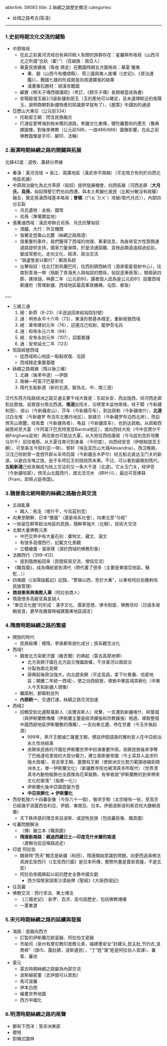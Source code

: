 abbrlink: 59083
title: 2.絲綢之路歷史概況
categories:
  - 丝绸之路考古(陈凌)
---
### 1.史前時期文化交流的鋪墊

- 中原格局
	- 在此之前黃河流域也有與印歐人有關的族群存在：星羅棋布格局（山西河北之所謂“白狄（翟）”）（百越族：南亞人）
	- 華夏民族擴張（吸收 擠走）在戰國時期五方圍格局：華夏 蠻夷
		- 秦、趙（山西今有樓煩縣）、燕三國與夷人接壤（《史記》、《資治通鑑》）。戰國七雄的形成就是向周邊擴張的結果
		- 漢畫像石題材：胡漢攻戰圖
	- 顧實《穆天子傳西徵講疏》（考訂，《穆天子傳》長期被當成偽書）
	- 安陽殷墟玉器2/3是新疆和田玉（玉的產地可以確定，且未選擇較近的南陽玉，說明商朝對新疆物產的知識更早就有了），《趙策》中講到的通道
- 亞歷山大東征（公元前334）
	- 托勒密王朝：閃含民族融合
	- 打通從愛琴海到帕米爾的道路，希臘文化東傳，犍陀羅藝術的產生（雅典娜圖像。對後來佛教（公元前586，一說486/686）圖像影響，在此之前佛教圖像是手印、腳印、法輪）

### 2.兩漢時期絲綢之路的開闢與拓展

北緯42度：遊牧、農耕分界線

- 秦漢：黃河流域 → 長江、兩廣地區（漢武帝平南越）（平定南方有利於向西北地區拓展）
- 中原政治變化為北方草原（匈奴）提供發展機會，向西拓展（河西走廊（**大月氏、烏孫**，匈奴擠壓它們也向西遷，與本土希臘化居民（比較分散沒有政權）融合，奠定兩漢西域基本格局；**冒頓**（ㄇㄠˋㄉㄨˊ）攻破/取代月氏）），內部四分五裂
	- 月氏遺物：金樹、銀幣
	- 烏孫（準噶爾盆地）
- 張騫通西域：漢武帝聯合烏孫、月氏抗擊匈奴
	- 鴻臚、大行：外交機關
	- 張騫走崑崙山北麓（絲綢之路南道）
	- 很重要的事件，我們獲得了西域的地理、軍事信息，為後來官方性質開通道路提供支持，國家力量保障，於是流通距離、貨物品類遠遠超過從前，變成常態化，走向文化、經濟、政治交流
	- “居盧訾倉以郵行”：郵政系統
	- 出擊匈奴：往北打到烏蘭巴托，往西到額西納河（酒泉衛星發射中心），往南到青海一帶（隔斷了青海羌人與匈奴的關係，匈奴逐漸衰落），開兩泉四郡，建烽燧。神爵二年（公元前60，講者個人認為是公元前61）設置西域都護府（管理新疆、西域地區最高軍政機構，屯田、都查）

。。。

- 三絕三通
	1. 絕：新莽（8-23）（半途追回來給匈奴封號）
	2. 通：明帝永平十六年（73），東漢形勢基本穩定，重新經營西域
	3. 絕：章帝建初元年（76），迎還戊己校尉，罷伊吾屯兵
	4. 通：和帝永元六年（94）
	5. 絕：安帝永初元年（107），詔罷都護
	6. 通：安帝延光二年（123）
- 班固經營西域
	- 從西域核心地區一點點收復、屯田
	- 西域穩定重要基礎
- 絲綢之路兩線（隋以後三線）
	1. 北線（後來中道）—伊朗
	2. 南線—阿富汗巴基斯坦
	3. 隋代五船新道（新的北道，變為北、中、南三道）

汉代东西方陆路绿洲之路交通主要千线大致是：东起长安，西出陇西，经河西走廊到达敦煌。自敦煌分南北西道。**南道**出阳关，沿塔里木盆地南缘，经于闐（今新疆和田）、皮山（今新疆皮山）、莎车（今新疆莎车），到达疏勒（今新疆喀什），**北道**过白龙堆 （今新疆罗 布泊东北雅丹地区），抵楼兰（今新疆罗布泊西北岸），而后傍天山南麓，经焉耆（今新疆焉者）、龟兹（今新疆库车），也到达疏勒。从疏勒西越葱岭至大夏（今阿富汗巴克特里亚Bactira地区），或向西经大宛（今中亚费尔千纳Farghana盆地）再往南也可抵达大夏。从大宛往西经康居（今乌兹別克折坦撒马尔千）前往奄蔡。从大夏往南可到身毒 （今印度），向西经安息（伊朗帕提亚王朝），可至条支今叙利亚一带）、黎轩（埃及亚历山大城Alexandria）。西汉晚期，汉戊己校尉曾一度想开辟从车师后国（今新疆吉木萨尔）经五船北直达玉门关的新道，以避白龙堆之陇，由于车师后王的阻挠而未果。不过，可以看到最晚到隋代，**五船新道**己经发展成为陆上交证的又一条大干道（北道)。它从玉门关，经伊吾 （今新疆哈密），傍天山北龍西行，渡北流河水 （碎叶川），最远可至拂菻 （Pram，即拜占庭帝国)。

### 3.魏晉南北朝時期的絲綢之路融合與交流

- 五胡亂華
	- 羯人：柘支（塔什干，今烏茲別克）
- 向東至朝鮮、日本“倭國”（還是母系社會），向東北至“乌桓”
- 一些留在鮮卑統治地區的民族，隨鮮卑強大（北朝），技術大交流
- 北朝大量佛教元素
	- 中巴交界中有大量石刻：粟特文、藏文、漢文
	- 有很多高僧西行，記載文化景觀
	- 立體繪畫
	- 張家樣（源於西域的佛教形象）
- 法顯西行（399-413）
	- 提到隨商船回來（民間貿易交流、僧侶交流）
- 《職貢圖》，成為傳統直到清代（明代畫了很多（主要是東南亞地區，駱駝…））
- 四夷館（《洛陽伽藍記》記錄，“蔥嶺以西，至於大秦”，以東有阿拉伯撒剌哈民族管理）
- **商胡東來與夷教入華**（阿拉伯商人）
- 隋唐很多高級官員是胡人
- “東亞文化圈”的形成：漢字文化、儒家思想、律令制度、佛教信仰（日語多唐朝吳音，更早有魏晉時福建廣東地區語言）

### 4.隋唐時期絲綢之路的繁盛

- 開放的時代
	- 民族結構：楊隋、李唐都有胡化成分；族系觀念淡化
- 西域1
	- 魏晉北方突厥汗國（維吾爾）的興起（蒙古高原地帶）
		- 北方突厥汗國在北方設立傀儡政權，干涉黃河以南政治
		- 分裂為南北突厥
		- 唐興起後政治強大，向北趕突厥（平定高昌，拿下吐魯番、哈密地區；顯慶二年統一西域），使之向西經營，導致中東區域突厥化（中東人今天和新疆人很像）
	- 羈縻制、郡縣制並列
	- **內部統一**，交通打通，絲綢之路交流加速
- 西域2
	- 回鶻受到北邊黠戛斯人（吉爾吉斯人）攻擊，一支遷到新疆喀什、碎葉城（與伊斯蘭教傳播（伊斯蘭主要是經濟擴張和宗教擴張）相遇，導致整個中國西部地區伊斯蘭教的傳播），一支向東北遷，停在甘肅（今玉步族起源）
		- 999年，黑汗王朝滅亡薩曼王朝，標誌伊朗語族的雅利安人在中亞統治永久性地結束
		- 突厥係民族的汗國在伊斯蘭世界中扮演重要作用，突厥民族後來爭奪了巴格達哈里發的大部分權力，建立奧斯曼帝國（今土耳其人追求的強大政權）、哥吉寧王朝、塞爾柱王朝（使歐洲文化勢力範圍收縮到歐洲本土，單一伊斯蘭文化）（新疆教寺院也被清真寺所取代）（世界清真寺內動物裝飾也全部換為花草裝飾，有學者說“伊斯蘭教的到來帶來文化的衰落”（指單一化））
		- 伊斯蘭化後中亞園壺變方壺
		- **中亞突厥化 → 伊斯蘭化**
- 西安乾陵六十四蕃臣像（今存六十一個），敬供手勢（太宗陵有一些，至高宗已經幾乎涵蓋西伯利亞、伊朗、東南亞、日本。伊朗波斯波利斯百柱大廳朝貢像）
	- 天下秩序感的理念來自波斯、或遊牧民族（包括蕃臣像、職貢圖）
- 吐蕃問題解決
	- （傳）嚴立本《職貢圖》
	- **隋唐新南路：經過西藏日土—印度克什米爾的南道**（達賴也從這條路逃走）
- 印度 阿拉伯
	- 魏晉時“西天”概念是新疆（和田），隋唐開始意識到問題，向更西追尋佛法真諦玄奘西行（《玄奘西行圖》是日本所傳，實際所畫是寶家菩薩，不是玄奘）
	- 阿拉伯帝國興起以前的歷史全靠中國文獻
		- 西方探險家探索沙漠衹帶《聖經》《大唐西域記》
- 征高麗
- 佛教交流：西行求法、東土傳法
	- 《三國史記》：新罗、百济、高句丽歷史，包括佛教傳播
	- 一葦東渡

### 5.宋元時期絲綢之路的延續與發展

- 海路：瓷器向西方
	- 訂製的伊斯蘭花紋瓷器、阿拉伯文瓷器
	- 市舶司（泉州有摩尼教印度教元素，福建惠安女“封建头,民主肚,节约衣,浪费裤”（頭巾、露肚臍，波斯遺民），“丁”姓“蒲”姓是阿拉伯人音譯）、蕃客、蕃坊
- 蒙元
	- 蒙古時期絲綢之路變為內部交流
	- 波斯細密畫（去伊朗可以買到）
	- 馬可波羅
	- 伊本白图
	- 繪畫世界地圖
	- 西方中國化

### 6.明清時期絲綢之路的尾聲

- 鄭和下西洋：至非洲東部
- 模特
- 對稱式園林